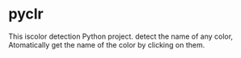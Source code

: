 # pyclr
This iscolor detection Python project. detect the name of any color,
Atomatically get the name of the color by clicking on them.
